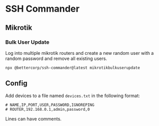 # SSH Commander

## Mikrotik  
### Bulk User Update  
Log into multiple mikrotik routers and create a new random user with a random password and remove all existing users.  

`npx @bettercorp/ssh-commander@latest mikrotikbulkuserupdate`  



## Config

Add devices to a file named `devices.txt` in the following format:  
```
# NAME,IP,PORT,USER,PASSWORD,IGNOREPING
# ROUTER,192.168.0.1,admin,password,0
```  
Lines can have comments.